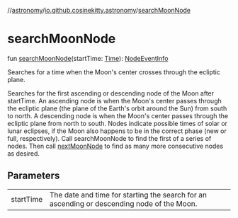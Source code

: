 //[astronomy](../../index.md)/[io.github.cosinekitty.astronomy](index.md)/[searchMoonNode](search-moon-node.md)

# searchMoonNode

fun [searchMoonNode](search-moon-node.md)(startTime: [Time](-time/index.md)): [NodeEventInfo](-node-event-info/index.md)

Searches for a time when the Moon's center crosses through the ecliptic plane.

Searches for the first ascending or descending node of the Moon after startTime. An ascending node is when the Moon's center passes through the ecliptic plane (the plane of the Earth's orbit around the Sun) from south to north. A descending node is when the Moon's center passes through the ecliptic plane from north to south. Nodes indicate possible times of solar or lunar eclipses, if the Moon also happens to be in the correct phase (new or full, respectively). Call searchMoonNode to find the first of a series of nodes. Then call [nextMoonNode](next-moon-node.md) to find as many more consecutive nodes as desired.

## Parameters

| | |
|---|---|
| startTime | The date and time for starting the search for an ascending or descending node of the Moon. |

